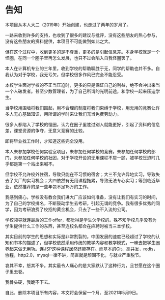 # 告知

本项目从本人大二（2019年）开始创建，也走过了两年的岁月了。

一路来收到许多的支持，也收到了很多的建议与批评，没有这些朋友的热心参与，没有这些朋友的资料提供，本项目不可能做到如此之大。

但在这个过程中，收到更多的是不尊重，更多的是引起信息差。本身学校就是一个怪圈，在同一个圈子里再怎么发展，也只不过会陷入自我怪圈罢了。

本人在计算机专业的三年里，收到学校的帮助聊胜于无，同学的帮助也并不多。自我认为对于学校，我无亏欠，但学校很多作风已完全不能忍受。

本校学生面对学校的不正当压迫时，更多的只是保证自己的利益，绝不会冲出来当一个人破发者。甚至少数管理者，为了自己所谓的光明前途，和学校一起来压迫学生。

当学校用围墙将我们围起，用不合理的制度将我们束缚于学校，用无用的竞赛让许多人无心基础知识，用所谓的学时来让我们充当免费劳动力。

很多人都陷入了学校的怪圈，认为在圈子里胜过别人就能更好，引起了资料的信息差，课堂资源的争夺，无意义竞赛的比较。

即将毕业找工作时，才知道这些完全没用。

本人未参加学校任何实验室项目，未参加任何学校的竞赛，未参加任何学校的部门，未参加任何学校的社团，对于学校开设的无用课程不屑一顾，被学校压迫时几乎都是第一个站出来喊不。

但学校不允许校外住宿，导致只能在不习惯的宿舍；大三不允许异地实习，导致失去了大厂的实习机会；大四依然有无用课程拖累，导致无法专心实习；等到临近毕业，依然推荐的是一些年包不足15万的工作。

我感到痛心，学校没有教会我们进大厂应该如何准备，没有让我们有实习的时间，为了自己的学校排名，不断鼓动学生去考研，引起无谓的竞争。我有很多优秀的同学，因为考研浪费了校招的黄金机会，只去了一些不入流的公司。

学校领导就连最后的工作offer，都觉得是学生欠学校的。殊不知学校几乎没有为学生提供什么工作的东西，甚至连校名都会在应聘时被当三本学校。

其实目前的学生的思想和实际是非常割裂的，中国发展的速度已经超过了学校的认知和书本的描述了，但学校依然采用传统的教学内容和教学模式，一昧去把学生圈养起来做无用功。连JSP这种课程居然还能存在。而基本的Git，高并发，redis，协程，http2.0，mysql一律不讲，简直就是顽固不化，与就业严重脱节。

哀其不幸，怒其不争。其实最令人痛心的是大家默认了这种行为，且甘愿在这个圈子里去卷。

我骨头硬，我跪不下去。

自此，删除本项目所有内容，本文将会保留一个月，至2021年5月9日。